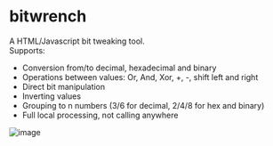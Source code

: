 # bitwrench
A HTML/Javascript bit tweaking tool.<br>
Supports:<br>
<ul>
  <li>Conversion from/to decimal, hexadecimal and binary</li>
  <li>Operations between values: Or, And, Xor, +, -, shift left and right</li>
  <li>Direct bit manipulation</li>
  <li>Inverting values</li>
  <li>Grouping to n numbers (3/6 for decimal, 2/4/8 for hex and binary)</li>
  <li>Full local processing, not calling anywhere</li>
</ul>

![image](https://github.com/tjheikki/bitwrench/assets/16526467/fdd102ee-06af-4a72-8df0-f51c3587b306)
